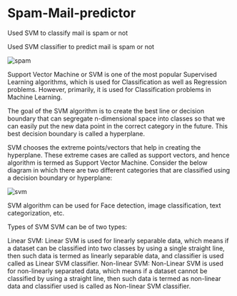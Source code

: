 # Spam-Mail-predictor
Used SVM to classify mail is spam or not

Used SVM classifier to predict mail is spam or not

![spam](https://user-images.githubusercontent.com/81983943/145450475-ac8c2c11-9fb9-4433-80b5-dd7097faccc3.png)

Support Vector Machine or SVM is one of the most popular Supervised Learning algorithms, which is used for Classification as well as Regression problems. However, primarily, it is used for Classification problems in Machine Learning.

The goal of the SVM algorithm is to create the best line or decision boundary that can segregate n-dimensional space into classes so that we can easily put the new data point in the correct category in the future. This best decision boundary is called a hyperplane.

SVM chooses the extreme points/vectors that help in creating the hyperplane. These extreme cases are called as support vectors, and hence algorithm is termed as Support Vector Machine. Consider the below diagram in which there are two different categories that are classified using a decision boundary or hyperplane:

![svm](https://user-images.githubusercontent.com/81983943/145449597-c8db5c57-c772-413e-94ab-1a95bc17472b.jpg)

SVM algorithm can be used for Face detection, image classification, text categorization, etc.

Types of SVM
SVM can be of two types:

Linear SVM: Linear SVM is used for linearly separable data, which means if a dataset can be classified into two classes by using a single straight line, then such data is termed as linearly separable data, and classifier is used called as Linear SVM classifier.
Non-linear SVM: Non-Linear SVM is used for non-linearly separated data, which means if a dataset cannot be classified by using a straight line, then such data is termed as non-linear data and classifier used is called as Non-linear SVM classifier.

